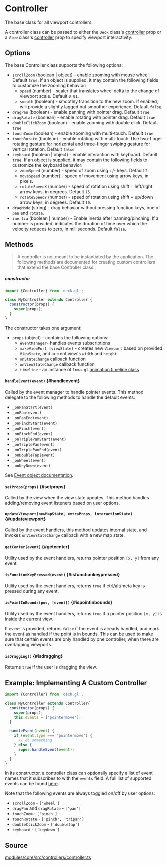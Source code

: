 # Controller

The base class for all viewport controllers.

A controller class can be passed to either the `Deck` class's [controller](./deck.md#controller) prop or a `View` class's [controller](./view.md#controller) prop to specify viewport interactivity.


## Options

The base Controller class supports the following options:

* `scrollZoom` (boolean | object) - enable zooming with mouse wheel. Default `true`. If an object is supplied, it may contain the following fields to customize the zooming behavior:
  + `speed` (number) - scaler that translates wheel delta to the change of viewport scale. Default `0.01`.
  + `smooth` (boolean) - smoothly transition to the new zoom. If enabled, will provide a slightly lagged but smoother experience. Default `false`.
* `dragPan` (boolean) - enable panning with pointer drag. Default `true`
* `dragRotate` (boolean) - enable rotating with pointer drag. Default `true`
* `doubleClickZoom` (boolean) - enable zooming with double click. Default `true`
* `touchZoom` (boolean) - enable zooming with multi-touch. Default `true`
* `touchRotate` (boolean) - enable rotating with multi-touch. Use two-finger rotating gesture for horizontal and three-finger swiping gesture for vertical rotation. Default `false`
* `keyboard` (boolean | object) - enable interaction with keyboard. Default `true`. If an object is supplied, it may contain the following fields to customize the keyboard behavior:
    * `zoomSpeed` (number) - speed of zoom using +/- keys. Default `2`.
    * `moveSpeed` (number) - speed of movement using arrow keys, in pixels.
    * `rotateSpeedX` (number) - speed of rotation using shift + left/right arrow keys, in degrees. Default `15`.
    * `rotateSpeedY` (number) - speed of rotation using shift + up/down arrow keys, in degrees. Default `10`.
* `dragMode` (string) - drag behavior without pressing function keys, one of `pan` and `rotate`.
* `inertia` (boolean | number) - Enable inertia after panning/pinching. If a number is provided, indicates the duration of time over which the velocity reduces to zero, in milliseconds. Default `false`.

## Methods

> A controller is not meant to be instantiated by the application. The following methods are documented for creating custom controllers that extend the base Controller class.

##### constructor

```js
import {Controller} from 'deck.gl';

class MyController extends Controller {
  constructor(props) {
    super(props);
  }
}
```

The constructor takes one argument:

* `props` (object) - contains the following options: 
  * `eventManager`- handles events subscriptions
  * `makeViewPort (viewState)` - creates new `Viewport` based on provided `ViewState`, and current view's `width` and `height`
  * `onStateChange` callback function
  * `onViewStateChange` callback function
  * `timeline` - an instance of `luma.gl` [animation timeline class](https://github.com/visgl/luma.gl/blob/d5bd93ef6bd0a0ff4af7880424286bda269e29a8/dev-docs/RFCs/v7.1/animation-timeline-rfc.md)


#### `handleEvent(event)` {#handleevent}

Called by the event manager to handle pointer events. This method delegate to the following methods to handle the default events:

* `_onPanStart(event)`
* `_onPan(event)`
* `_onPanEnd(event)`
* `_onPinchStart(event)`
* `_onPinch(event)`
* `_onPinchEnd(event)`
* `_onTriplePanStart(event)`
* `_onTriplePan(event)`
* `_onTriplePanEnd(event)`
* `_onDoubleTap(event)`
* `_onWheel(event)`
* `_onKeyDown(event)`

See [Event object documentation](https://uber-web.github.io/mjolnir.js/docs/api-reference/event).


#### `setProps(props)` {#setprops}

Called by the view when the view state updates. This method handles adding/removing event listeners based on user options.

#### `updateViewport(newMapState, extraProps, interactionState)` {#updateviewport}

Called by the event handlers, this method updates internal state, and invokes `onViewStateChange` callback with a new map state.

#### `getCenter(event)` {#getcenter}

Utility used by the event handlers, returns pointer position `[x, y]` from any event.

#### `isFunctionKeyPressed(event)` {#isfunctionkeypressed}

Utility used by the event handlers, returns `true` if ctrl/alt/meta key is pressed during any event.

#### `isPointInBounds(pos, [event])` {#ispointinbounds}

Utility used by the event handlers, returns `true` if a pointer position `[x, y]` is inside the current view.

If `event` is provided, returns `false` if the event is already handled, and mark the event as handled if the point is in bounds. This can be used to make sure that certain events are only handled by one controller, when there are overlapping viewports.

#### `isDragging()` {#isdragging}

Returns `true` if the user is dragging the view.


## Example: Implementing A Custom Controller

```js
import {Controller} from 'deck.gl';

class MyController extends Controller{
  constructor(props) {
    super(props);
    this.events = ['pointermove'];
  }

  handleEvent(event) {
    if (event.type === 'pointermove') {
      // do something
    } else {
      super.handleEvent(event);
    }
  }
}
```

In its constructor, a controller class can optionally specify a list of event names that it subscribes to with the `events` field. A full list of supported events can be found [here](https://uber-web.github.io/mjolnir.js/docs/api-reference/event-manager#supported-events-and-gestures).

Note that the following events are always toggled on/off by user options:

* `scrollZoom` - `['wheel']`
* `dragPan` and `dragRotate` - `['pan']`
* `touchZoom` - `['pinch']`
* `touchRotate` - `['pinch', 'tripan']`
* `doubleClickZoom` - `['doubletap']`
* `keyboard` - `['keydown']`


## Source

[modules/core/src/controllers/controller.ts](https://github.com/visgl/deck.gl/tree/9.0-release/modules/core/src/controllers/controller.ts)
